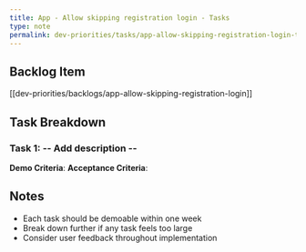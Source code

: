 ```yaml
---
title: App - Allow skipping registration login - Tasks
type: note
permalink: dev-priorities/tasks/app-allow-skipping-registration-login-tasks
---
```


## Backlog Item
[[dev-priorities/backlogs/app-allow-skipping-registration-login]]

## Task Breakdown

### Task 1:  -- Add description --
**Demo Criteria**: 
**Acceptance Criteria**:


## Notes
- Each task should be demoable within one week
- Break down further if any task feels too large
- Consider user feedback throughout implementation